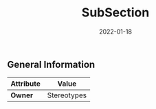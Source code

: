 ﻿---
title: SubSection
toc: false
type: specs
date: "2022-01-18"
draft: false
specification: VEC
version: 1.2.2
documentType: "Recommendation"
elementType: Class
classes:
  - SubSection
menu_name: vec-1.2.2
---


## General Information

| Attribute               | Value |
|-------------------------|-------|
| **Owner**               | Stereotypes |
